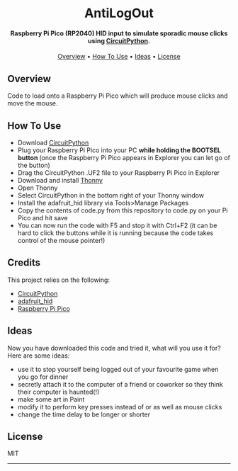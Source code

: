 
<h1 align="center">
  <br>
  AntiLogOut
  <br>
</h1>

<h4 align="center">Raspberry Pi Pico (RP2040) HID input to simulate sporadic mouse clicks using <a href="https://circuitpython.org/" target="_blank">CircuitPython</a>.</h4>

<p align="center">
  <a href="#overview">Overview</a> •
  <a href="#how-to-use">How To Use</a> •
  <a href="#ideas">Ideas</a> •
  <a href="#license">License</a>
</p>

## Overview

Code to load onto a Raspberry Pi Pico which will produce mouse clicks and move the mouse.

## How To Use

* Download <a href="https://circuitpython.org/" target="_blank">CircuitPython</a>
* Plug your Raspberry Pi Pico into your PC <b> while holding the BOOTSEL button </b> (once the Raspberry Pi Pico appears in Explorer you can let go of the button)
* Drag the CircuitPython .UF2 file to your Raspberry Pi Pico in Explorer
* Download and install <a href="https://thonny.org/" target="_blank">Thonny</a>
* Open Thonny
* Select CircuitPython in the bottom right of your Thonny window
* Install the adafruit_hid library via Tools>Manage Packages
* Copy the contents of code.py from this repository to code.py on your Pi Pico and hit save
* You can now run the code with F5 and stop it with Ctrl+F2 (it can be hard to click the buttons while it is running because the code takes control of the mouse pointer!)

## Credits

This project relies on the following:

- [CircuitPython](https://circuitpython.org/)
- [adafruit_hid](https://docs.circuitpython.org/projects/hid/en/latest/)
- [Raspberry Pi Pico](https://www.raspberrypi.com/documentation/microcontrollers/raspberry-pi-pico.html)

## Ideas

Now you have downloaded this code and tried it, what will you use it for? Here are some ideas:
* use it to stop yourself being logged out of your favourite game when you go for dinner
* secretly attach it to the computer of a friend or coworker so they think their computer is haunted(!)
* make some art in Paint
* modify it to perform key presses instead of or as well as mouse clicks
* change the time delay to be longer or shorter

## License

MIT

---
